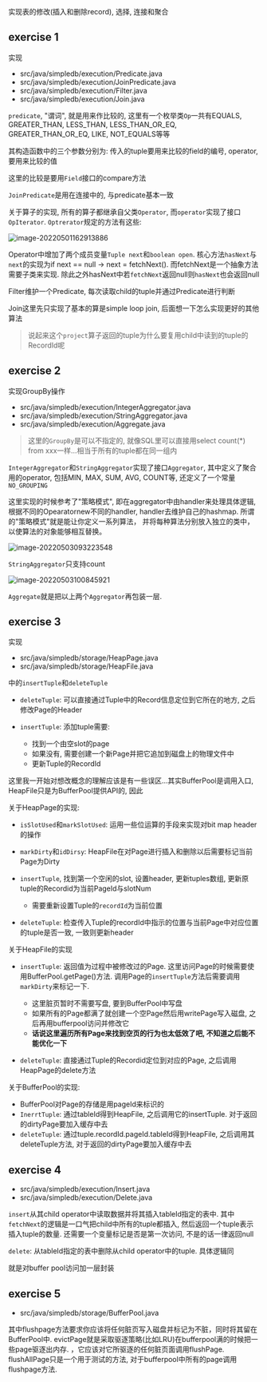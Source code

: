 实现表的修改(插入和删除record), 选择, 连接和聚合



## exercise 1

实现

* src/java/simpledb/execution/Predicate.java
* src/java/simpledb/execution/JoinPredicate.java
* src/java/simpledb/execution/Filter.java
* src/java/simpledb/execution/Join.java

`predicate`, "谓词", 就是用来作比较的, 这里有一个枚举类`Op`一共有EQUALS, GREATER_THAN, LESS_THAN, LESS_THAN_OR_EQ, GREATER_THAN_OR_EQ, LIKE, NOT_EQUALS等等

其构造函数中的三个参数分别为: 传入的tuple要用来比较的field的编号, operator, 要用来比较的值

这里的比较是要用`Field`接口的compare方法

`JoinPredicate`是用在连接中的, 与predicate基本一致

关于算子的实现, 所有的算子都继承自父类`Operator`, 而`operator`实现了接口`OpIterator`. `Optrerator`规定的方法有这些:

![image-20220501162913886](https://gitee.com/oldataraxia/pic-bad/raw/master/img/image-20220501162913886.png)

Operator中增加了两个成员变量`Tuple next`和`boolean open`. 核心方法`hasNext`与`next`的实现为if next == null -> next = fetchNext(). 而fetchNext是一个抽象方法需要子类来实现. 除此之外hasNext中若`fetchNext`返回null则`hasNext`也会返回null

Filter维护一个Predicate, 每次读取child的tuple并通过Predicate进行判断

Join这里先只实现了基本的算是simple loop join, 后面想一下怎么实现更好的其他算法

> 说起来这个`project`算子返回的tuple为什么要复用child中读到的tuple的RecordId呢

## exercise 2

实现GroupBy操作

- src/java/simpledb/execution/IntegerAggregator.java
- src/java/simpledb/execution/StringAggregator.java
- src/java/simpledb/execution/Aggregate.java

> 这里的`GroupBy`是可以不指定的, 就像SQL里可以直接用select count(*) from xxx一样...相当于所有的tuple都在同一组内

`IntegerAggregator`和`StringAggregator`实现了接口`Aggregator`, 其中定义了聚合用的operator, 包括MIN, MAX, SUM, AVG, COUNT等, 还定义了一个常量`NO_GROUPING`

这里实现的时候参考了"策略模式", 即在aggregator中由handler来处理具体逻辑, 根据不同的Opearatornew不同的handler, handler去维护自己的hashmap. 所谓的"策略模式"就是能让你定义一系列算法， 并将每种算法分别放入独立的类中， 以使算法的对象能够相互替换。

![image-20220503093223548](https://gitee.com/oldataraxia/pic-bad/raw/master/img/image-20220503093223548.png)

`StringAggregator`只支持count

![image-20220503100845921](https://gitee.com/oldataraxia/pic-bad/raw/master/img/image-20220503100845921.png)

`Aggregate`就是把以上两个`Aggregator`再包装一层.

## exercise 3

实现

* src/java/simpledb/storage/HeapPage.java
* src/java/simpledb/storage/HeapFile.java

中的`insertTuple`和`deleteTuple`

* `deleteTuple`: 可以直接通过Tuple中的Record信息定位到它所在的地方, 之后修改Page的Header
* `insertTuple`: 添加tuple需要:

    * 找到一个由空slot的page
    * 如果没有, 需要创建一个新Page并把它追加到磁盘上的物理文件中
    * 更新Tuple的RecordId


这里我一开始对想改概念的理解应该是有一些误区...其实BufferPool是调用入口, HeapFile只是为BufferPool提供API的, 因此

关于HeapPage的实现:

* `isSlotUsed`和`markSlotUsed`: 运用一些位运算的手段来实现对bit map header的操作
* `markDirty`和`idDirsy`: HeapFile在对Page进行插入和删除以后需要标记当前Page为Dirty
* `insertTuple`, 找到第一个空闲的slot, 设置header, 更新tuples数组, 更新原tuple的Recordid为当前PageId与slotNum
    * 需要重新设置Tuple的`recordId`为当前位置

* `deleteTuple`: 检查传入Tuple的recordId中指示的位置与当前Page中对应位置的tuple是否一致, 一致则更新header

关于HeapFile的实现

* `insertTuple`: 返回值为过程中被修改过的Page. 这里访问Page的时候需要使用BufferPool.getPage()方法. 调用Page的`insertTuple`方法后需要调用`markDirty`来标记一下.
    * 这里脏页暂时不需要写盘, 要到BufferPool中写盘
    * 如果所有的Page都满了就创建一个空Page然后用writePage写入磁盘, 之后再用bufferpool访问并修改它
    * **话说这里遍历所有Page来找到空页的行为也太低效了吧, 不知道之后能不能优化一下**

* `deleteTuple`: 直接通过Tuple的Recordid定位到对应的Page, 之后调用HeapPage的delete方法

关于BufferPool的实现:

* BufferPool对Page的存储是用pageId来标识的
* `InerrtTuple`: 通过tableId得到HeapFile, 之后调用它的insertTuple. 对于返回的dirtyPage要加入缓存中去
* `deleteTuple`: 通过tuple.recordId.pageId.tableId得到HeapFile, 之后调用其deleteTuple方法, 对于返回的dirtyPage要加入缓存中去

## exercise 4

- src/java/simpledb/execution/Insert.java
- src/java/simpledb/execution/Delete.java

`insert`从其child operator中读取数据并将其插入tableId指定的表中. 其中`fetchNext`的逻辑是一口气把child中所有的tuple都插入, 然后返回一个tuple表示插入tuple的数量. 还需要一个变量标记是否是第一次访问, 不是的话一律返回null

`delete`: 从tableId指定的表中删除从child operator中的tuple. 具体逻辑同

就是对buffer pool访问加一层封装

## exercise 5

- src/java/simpledb/storage/BufferPool.java

其中flushpage方法要求你应该将任何脏页写入磁盘并标记为不脏，同时将其留在BufferPool中. evictPage就是采取驱逐策略(比如LRU)在bufferpool满的时候把一些page驱逐出内存. ，它应该对它所驱逐的任何脏页面调用flushPage. flushAllPage只是一个用于测试的方法, 对于bufferpool中所有的page调用flushpage方法.


